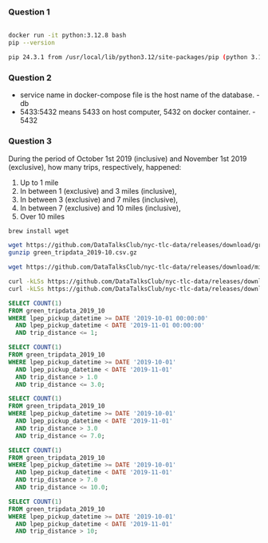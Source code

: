 ### Question 1

```bash

docker run -it python:3.12.8 bash
pip --version

pip 24.3.1 from /usr/local/lib/python3.12/site-packages/pip (python 3.12)

```

### Question 2

- service name in docker-compose file is the host name of the database. - db
- 5433:5432 means 5433 on host computer, 5432 on docker container. - 5432

### Question 3

During the period of October 1st 2019 (inclusive) and November 1st 2019 (exclusive), how many trips, respectively, happened:

1. Up to 1 mile
2. In between 1 (exclusive) and 3 miles (inclusive),
3. In between 3 (exclusive) and 7 miles (inclusive),
4. In between 7 (exclusive) and 10 miles (inclusive),
5. Over 10 miles

```bash
brew install wget

wget https://github.com/DataTalksClub/nyc-tlc-data/releases/download/green/green_tripdata_2019-10.csv.gz
gunzip green_tripdata_2019-10.csv.gz

wget https://github.com/DataTalksClub/nyc-tlc-data/releases/download/misc/taxi_zone_lookup.csv

curl -kLSs https://github.com/DataTalksClub/nyc-tlc-data/releases/download/green/green_tripdata_2019-10.csv.gz -o green_tripdata_2019-10.csv.gz
curl -kLSs https://github.com/DataTalksClub/nyc-tlc-data/releases/download/misc/taxi_zone_lookup.csv -o taxi_zone_lookup.csv

```

```sql
SELECT COUNT(1)
FROM green_tripdata_2019_10
WHERE lpep_pickup_datetime >= DATE '2019-10-01 00:00:00'
  AND lpep_pickup_datetime < DATE '2019-11-01 00:00:00'
  AND trip_distance <= 1;
```

```sql
SELECT COUNT(1)
FROM green_tripdata_2019_10
WHERE lpep_pickup_datetime >= DATE '2019-10-01'
  AND lpep_pickup_datetime < DATE '2019-11-01'
  AND trip_distance > 1.0
  AND trip_distance <= 3.0;
```

```sql
SELECT COUNT(1)
FROM green_tripdata_2019_10
WHERE lpep_pickup_datetime >= DATE '2019-10-01'
  AND lpep_pickup_datetime < DATE '2019-11-01'
  AND trip_distance > 3.0
  AND trip_distance <= 7.0;
```

```sql
SELECT COUNT(1)
FROM green_tripdata_2019_10
WHERE lpep_pickup_datetime >= DATE '2019-10-01'
  AND lpep_pickup_datetime < DATE '2019-11-01'
  AND trip_distance > 7.0
  AND trip_distance <= 10.0;
```

```sql
SELECT COUNT(1)
FROM green_tripdata_2019_10
WHERE lpep_pickup_datetime >= DATE '2019-10-01'
  AND lpep_pickup_datetime < DATE '2019-11-01'
  AND trip_distance > 10;
```

